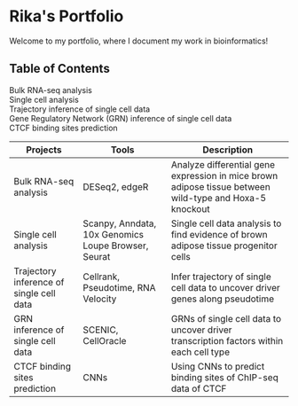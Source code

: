 # Rika's Portfolio

Welcome to my portfolio, where I document my work in bioinformatics!

## Table of Contents

Bulk RNA-seq analysis \
Single cell analysis  \
Trajectory inference of single cell data \
Gene Regulatory Network (GRN) inference of single cell data \
CTCF binding sites prediction

| Projects                                  | Tools                                                    | Description  |
| -------------                             | -------------                                            | ------------ |
| Bulk RNA-seq analysis                     | DESeq2, edgeR                                            | Analyze differential gene expression in mice brown adipose tissue between wild-type and Hoxa-5 knockout |
| Single cell analysis                      | Scanpy, Anndata, 10x Genomics Loupe Browser, Seurat      | Single cell data analysis to find evidence of brown adipose tissue progenitor cells |
| Trajectory inference of single cell data  | Cellrank, Pseudotime, RNA Velocity                       | Infer trajectory of single cell data to uncover driver genes along pseudotime |
| GRN inference of single cell data         | SCENIC, CellOracle                                       | GRNs of single cell data to uncover driver transcription factors within each cell type |
| CTCF binding sites prediction             | CNNs                                                     | Using CNNs to predict binding sites of ChIP-seq data of CTCF |






























